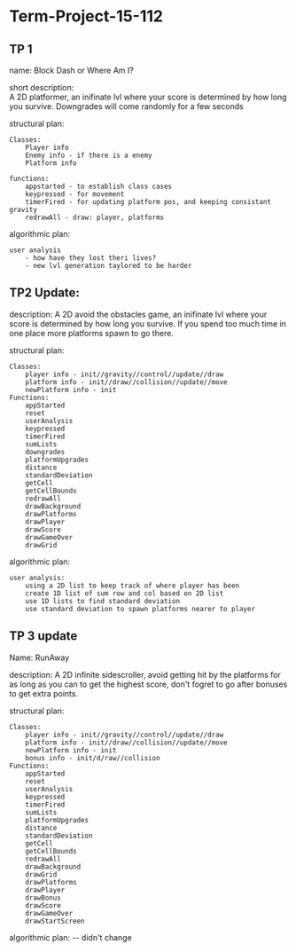 # Term-Project-15-112

TP 1
----
name: 
	Block Dash or Where Am I?

short description:	
	A 2D platformer, an inifinate lvl where your score is determined by how long you survive. 
	Downgrades will come randomly for a few seconds
	
structural plan:

	Classes:
		Player info
		Enemy info - if there is a enemy
		Platform info
		
	functions:
		appstarted - to establish class cases
		keypressed - for movement
		timerFired - for updating platform pos, and keeping consistant gravity
		redrawAll - draw: player, platforms
	
algorithmic plan:

	user analysis
		- how have they lost theri lives?
		- new lvl generation taylored to be harder

TP2 Update:
-----

description:
	A 2D avoid the obstacles game, an inifinate lvl where your score is determined by how long you survive. If you spend too much time in one place more platforms spawn to go there.
	
structural plan:
	
	Classes:
		player info - init//gravity//control//update//draw
		platform info - init//draw//collision//update//move
		newPlatform info - init 
	Functions:
		appStarted
		reset
		userAnalysis
		keypressed
		timerFired
		sumLists
		downgrades
		platformUpgrades
		distance
		standardDeviation
		getCell
		getCellBounds
		redrawAll
		drawBackground
		drawPlatforms
		drawPlayer
		drawScore
		drawGameOver
		drawGrid

algorithmic plan:
	
	user analysis:
		using a 2D list to keep track of where player has been
		create 1D list of sum row and col based on 2D list
		use 1D lists to find standard deviation
		use standard deviation to spawn platforms nearer to player
		
TP 3 update
----

Name: RunAway

description: A 2D infinite sidescroller, avoid getting hit by the platforms for as long as you can to get the highest score, don't fogret to go after bonuses to get extra points. 

structural plan:
	
	Classes:
		player info - init//gravity//control//update//draw
		platform info - init//draw//collision//update//move
		newPlatform info - init 
		bonus info - init/d/raw//collision
	Functions:
		appStarted
		reset
		userAnalysis
		keypressed
		timerFired
		sumLists
		platformUpgrades
		distance
		standardDeviation
		getCell
		getCellBounds
		redrawAll
		drawBackground
		drawGrid
		drawPlatforms
		drawPlayer
		drawBonus
		drawScore
		drawGameOver
		drawStartScreen
		
algorithmic plan: -- didn't change

